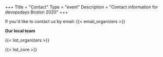 +++
Title = "Contact"
Type = "event"
Description = "Contact information for devopsdays Boston 2020"
+++

If you'd like to contact us by email: {{< email_organizers >}}

**Our local team**

{{< list_organizers >}}

{{< list_core >}}
